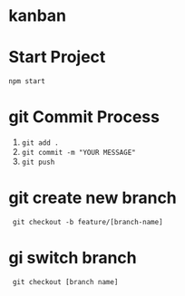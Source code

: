 # kanban

# Start Project
``npm start``


# git Commit Process 

1. ``git add .``
2. ``git commit -m "YOUR MESSAGE"``
3. ``git push``

# git create new branch

`` git checkout -b feature/[branch-name]``


# gi switch branch

`` git checkout [branch name]``